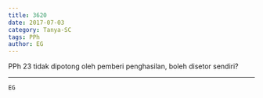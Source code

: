```yaml
---
title: 3620
date: 2017-07-03
category: Tanya-SC
tags: PPh
author: EG
---
```


PPh 23 tidak dipotong oleh pemberi penghasilan, boleh disetor sendiri?

---



`EG`
